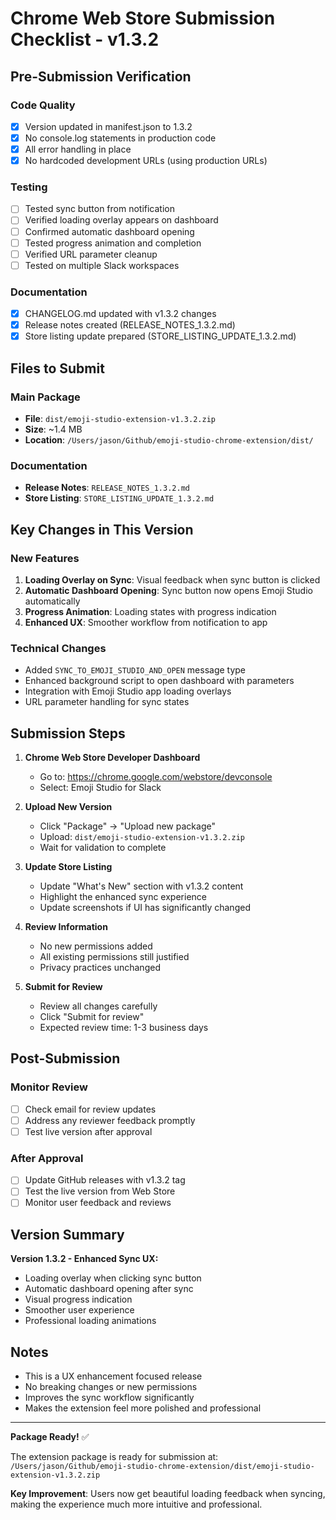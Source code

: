 # Chrome Web Store Submission Checklist - v1.3.2

## Pre-Submission Verification

### Code Quality
- [x] Version updated in manifest.json to 1.3.2
- [x] No console.log statements in production code
- [x] All error handling in place
- [x] No hardcoded development URLs (using production URLs)

### Testing
- [ ] Tested sync button from notification
- [ ] Verified loading overlay appears on dashboard
- [ ] Confirmed automatic dashboard opening
- [ ] Tested progress animation and completion
- [ ] Verified URL parameter cleanup
- [ ] Tested on multiple Slack workspaces

### Documentation
- [x] CHANGELOG.md updated with v1.3.2 changes
- [x] Release notes created (RELEASE_NOTES_1.3.2.md)
- [x] Store listing update prepared (STORE_LISTING_UPDATE_1.3.2.md)

## Files to Submit

### Main Package
- **File**: `dist/emoji-studio-extension-v1.3.2.zip`
- **Size**: ~1.4 MB
- **Location**: `/Users/jason/Github/emoji-studio-chrome-extension/dist/`

### Documentation
- **Release Notes**: `RELEASE_NOTES_1.3.2.md`
- **Store Listing**: `STORE_LISTING_UPDATE_1.3.2.md`

## Key Changes in This Version

### New Features
1. **Loading Overlay on Sync**: Visual feedback when sync button is clicked
2. **Automatic Dashboard Opening**: Sync button now opens Emoji Studio automatically
3. **Progress Animation**: Loading states with progress indication
4. **Enhanced UX**: Smoother workflow from notification to app

### Technical Changes
- Added `SYNC_TO_EMOJI_STUDIO_AND_OPEN` message type
- Enhanced background script to open dashboard with parameters
- Integration with Emoji Studio app loading overlays
- URL parameter handling for sync states

## Submission Steps

1. **Chrome Web Store Developer Dashboard**
   - Go to: https://chrome.google.com/webstore/devconsole
   - Select: Emoji Studio for Slack

2. **Upload New Version**
   - Click "Package" → "Upload new package"
   - Upload: `dist/emoji-studio-extension-v1.3.2.zip`
   - Wait for validation to complete

3. **Update Store Listing**
   - Update "What's New" section with v1.3.2 content
   - Highlight the enhanced sync experience
   - Update screenshots if UI has significantly changed

4. **Review Information**
   - No new permissions added
   - All existing permissions still justified
   - Privacy practices unchanged

5. **Submit for Review**
   - Review all changes carefully
   - Click "Submit for review"
   - Expected review time: 1-3 business days

## Post-Submission

### Monitor Review
- [ ] Check email for review updates
- [ ] Address any reviewer feedback promptly
- [ ] Test live version after approval

### After Approval
- [ ] Update GitHub releases with v1.3.2 tag
- [ ] Test the live version from Web Store
- [ ] Monitor user feedback and reviews

## Version Summary

**Version 1.3.2 - Enhanced Sync UX:**
- Loading overlay when clicking sync button
- Automatic dashboard opening after sync
- Visual progress indication
- Smoother user experience
- Professional loading animations

## Notes

- This is a UX enhancement focused release
- No breaking changes or new permissions
- Improves the sync workflow significantly
- Makes the extension feel more polished and professional

---

**Package Ready!** ✅

The extension package is ready for submission at:
`/Users/jason/Github/emoji-studio-chrome-extension/dist/emoji-studio-extension-v1.3.2.zip`

**Key Improvement**: Users now get beautiful loading feedback when syncing, making the experience much more intuitive and professional.